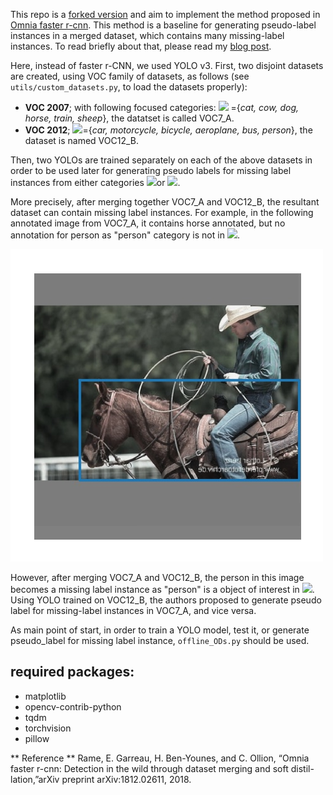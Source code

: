 
This repo is a [forked version](https://github.com/ultralytics/yolov3) and aim to implement the method proposed in [Omnia faster r-cnn](https://arxiv.org/abs/1812.02611).
This method is a baseline for generating pseudo-label instances in a merged dataset, which contains many missing-label instances. To read briefly about that,
please read my [blog post](https://mahdaneh.github.io/Blogs/Object_Detector.html).

 Here, instead of faster r-CNN, we used YOLO v3. First, two disjoint datasets are created, using VOC family of datasets, as follows (see `utils/custom_datasets.py`, to load the datasets properly):
  - **VOC 2007**; with following focused categories: <img src="https://render.githubusercontent.com/render/math?math=A">
={*cat, cow, dog, horse, train, sheep*}, the datatset is called VOC7_A.
  - **VOC 2012**; <img src="https://render.githubusercontent.com/render/math?math=B">={*car, motorcycle, bicycle, aeroplane, bus, person*}, the dataset is named VOC12_B.

Then, two YOLOs are trained separately on each of the above datasets in order to be used later for generating pseudo labels for missing label instances from either categories
 <img src="https://render.githubusercontent.com/render/math?math=A">or <img src="https://render.githubusercontent.com/render/math?math=B">.

More precisely, after merging together VOC7_A and VOC12_B, the resultant dataset can contain missing label instances. For example, in the following annotated image from VOC7_A,
 it contains horse annotated, but no annotation for person as "person" category is not in <img src="https://render.githubusercontent.com/render/math?math=A">.

 ![](images/voc7_A.png)

However, after merging VOC7_A and VOC12_B, the person in this image becomes a missing label instance as "person" is a object of interest in <img src="https://render.githubusercontent.com/render/math?math=A\cup B">.
Using YOLO trained on VOC12_B, the authors proposed to generate pseudo label for missing-label instances in VOC7_A, and vice versa.


As main point of start, in order to train a YOLO model, test it,  or generate pseudo_label for missing label instance, `offline_ODs.py` should be used.


## required packages:
- matplotlib
- opencv-contrib-python
- tqdm
- torchvision
- pillow


** Reference **
 Rame, E. Garreau, H. Ben-Younes, and C. Ollion, “Omnia faster r-cnn: Detection in the wild through dataset merging and soft distil-lation,”arXiv preprint arXiv:1812.02611, 2018.
